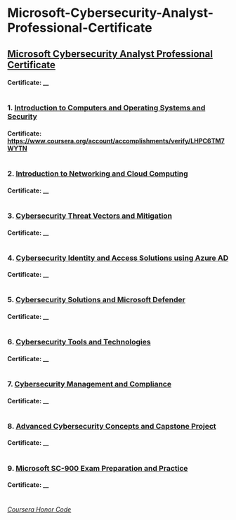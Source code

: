 # Microsoft-Cybersecurity-Analyst-Professional-Certificate

## [Microsoft Cybersecurity Analyst Professional Certificate](https://www.coursera.org/professional-certificates/microsoft-cybersecurity-analyst)
####    **Certificate:** __
#

### 1. [Introduction to Computers and Operating Systems and Security](https://www.coursera.org/learn/introduction-to-computers-and-operating-systems-and-security?specialization=microsoft-cybersecurity-analyst)

####    **Certificate:** __https://www.coursera.org/account/accomplishments/verify/LHPC6TM7WYTN__
#

### 2. [Introduction to Networking and Cloud Computing](https://www.coursera.org/learn/introduction-to-networking-and-cloud-computing?specialization=microsoft-cybersecurity-analyst)

####    **Certificate:** __
#

### 3. [Cybersecurity Threat Vectors and Mitigation](https://www.coursera.org/learn/cybersecurity-threat-vectors-and-mitigation?specialization=microsoft-cybersecurity-analyst)

####    **Certificate:** __
#

### 4. [Cybersecurity Identity and Access Solutions using Azure AD](https://www.coursera.org/learn/cybersecurity-identity-and-access-solutions-with-azure-ad?specialization=microsoft-cybersecurity-analyst)

####    **Certificate:** __
#

### 5. [Cybersecurity Solutions and Microsoft Defender](https://www.coursera.org/learn/cybersecurity-solutions-and-microsoft-defender?specialization=microsoft-cybersecurity-analyst)

####    **Certificate:** __
#

### 6. [Cybersecurity Tools and Technologies](https://www.coursera.org/learn/cybersecurity-tools-and-technologies?specialization=microsoft-cybersecurity-analyst)
####    **Certificate:** __
#

### 7. [Cybersecurity Management and Compliance](https://www.coursera.org/learn/cybersecurity-management-and-compliance?specialization=microsoft-cybersecurity-analyst)
####    **Certificate:** __
#

### 8. [Advanced Cybersecurity Concepts and Capstone Project](https://www.coursera.org/learn/advanced-cybersecurity-concepts-and-capstone-project?specialization=microsoft-cybersecurity-analyst)
####    **Certificate:** __
#

### 9. [Microsoft SC-900 Exam Preparation and Practice](https://www.coursera.org/learn/microsoft-sc-900-exam-preparation-and-practice?specialization=microsoft-cybersecurity-analyst)
####    **Certificate:** __
#


[*Coursera Honor Code*](https://www.coursera.support/s/article/209818863-Coursera-Honor-Code?language=en_US)

